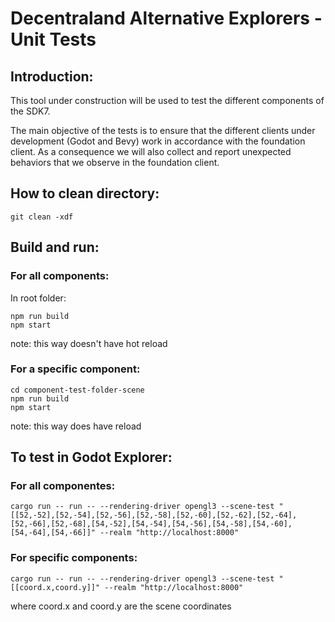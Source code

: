 # Decentraland Alternative Explorers - Unit Tests

## Introduction:

This tool under construction will be used to test the different components of the SDK7.

The main objective of the tests is to ensure that the different clients under development (Godot and Bevy) work in accordance with the foundation client.
As a consequence we will also collect and report unexpected behaviors that we observe in the foundation client.

## How to clean directory:

```
git clean -xdf
```

## Build and run:

### For all components:

In root folder:

```
npm run build
npm start
```

note: this way doesn't have hot reload

### For a specific component:

```
cd component-test-folder-scene
npm run build
npm start
```

note: this way does have reload

## To test in Godot Explorer:

### For all componentes:

```
cargo run -- run -- --rendering-driver opengl3 --scene-test "[[52,-52],[52,-54],[52,-56],[52,-58],[52,-60],[52,-62],[52,-64],[52,-66],[52,-68],[54,-52],[54,-54],[54,-56],[54,-58],[54,-60],[54,-64],[54,-66]]" --realm "http://localhost:8000"
```


### For specific components:

```
cargo run -- run -- --rendering-driver opengl3 --scene-test "[[coord.x,coord.y]]" --realm "http://localhost:8000"
```

where coord.x and coord.y are the scene coordinates
